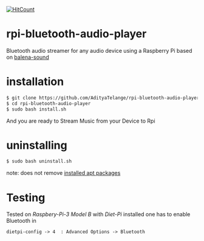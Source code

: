 [![HitCount](http://hits.dwyl.io/AdityaTelange/rpi-bluetooth-audio-player.svg)](http://hits.dwyl.io/AdityaTelange/rpi-bluetooth-audio-player)

# rpi-bluetooth-audio-player
Bluetooth audio streamer for any audio device using a Raspberry Pi based on [balena-sound](https://github.com/balena-io-projects/balena-sound/)

# installation
```bash
$ git clone https://github.com/AdityaTelange/rpi-bluetooth-audio-player
$ cd rpi-bluetooth-audio-player
$ sudo bash install.sh
```
And you are ready to Stream Music from your Device to Rpi

# uninstalling
```bash
$ sudo bash uninstall.sh
```
note: does not remove [installed apt packages](https://github.com/AdityaTelange/rpi-bluetooth-audio-player/blob/531e8d023a56a7c2654954ff2bf6248df41af0c9/install.sh#L12)

# Testing

Tested on _Raspbery-Pi-3 Model B_ with _Diet-Pi_ installed
one has to enable Bluetooth in 

```dietpi-config -> 4  : Advanced Options -> Bluetooth```
